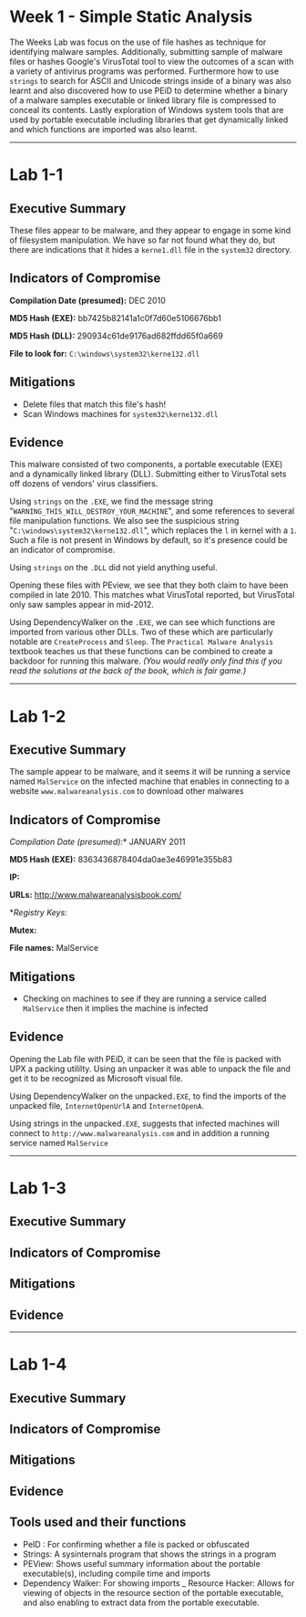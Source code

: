 # Week 1 - Simple Static Analysis

The Weeks Lab was focus on the use of file hashes as technique for identifying malware samples. Additionally, submitting sample of malware files or hashes Google's VirusTotal tool to view the outcomes of a scan with a variety of antivirus programs was performed. Furthermore how to use `strings` to search for ASCII and Unicode strings inside of a binary was also learnt and also discovered how to use PEiD to determine whether a binary of a malware samples executable or linked library file is compressed to conceal its contents. Lastly exploration of Windows system tools that are used by portable executable including libraries that get dynamically linked and which functions are imported was also learnt.

---
# Lab 1-1 

## Executive Summary

These files appear to be malware, and they appear to engage in some kind of filesystem manipulation. We have so far not found what they do, but there are indications that it hides a `kerne1.dll` file in the `system32` directory.

## Indicators of Compromise 

**Compilation Date (presumed):** DEC 2010

**MD5 Hash (EXE):** bb7425b82141a1c0f7d60e5106676bb1 

**MD5 Hash (DLL):** 290934c61de9176ad682ffdd65f0a669  

**File to look for:** `C:\windows\system32\kerne132.dll`

## Mitigations

- Delete files that match this file's hash! 
- Scan Windows machines for `system32\kerne132.dll`

## Evidence

This malware consisted of two components, a portable executable (EXE) and a dynamically linked library (DLL). Submitting either to VirusTotal sets off dozens of vendors' virus classifiers.

Using `strings` on the `.EXE`, we find the message string "`WARNING_THIS_WILL_DESTROY_YOUR_MACHINE`", and some references to several file manipulation functions. We also see the suspicious string "`C:\windows\system32\kerne132.dll`", which replaces the `l` in kernel with a `1`. Such a file is not present in Windows by default, so it's presence could be an indicator of compromise.

Using `strings` on the `.DLL` did not yield anything useful.

Opening these files with PEview, we see that they both claim to have been compiled in late 2010. This matches what VirusTotal reported, but VirusTotal only saw samples appear in mid-2012.

Using DependencyWalker on the `.EXE`, we can see which functions are imported from various other DLLs. Two of these which are particularly notable are `CreateProcess` and `Sleep`. The `Practical Malware Analysis` textbook teaches us that these functions can be combined to create a backdoor for running this malware. *(You would really only find this if you read the solutions at the back of the book, which is fair game.)*

---
# Lab 1-2

## Executive Summary
The sample appear to be malware, and it seems it will be running a service named `MalService` on the infected machine that enables in connecting to a website `www.malwareanalysis.com` to download other malwares

## Indicators of Compromise

*Compilation Date (presumed):** JANUARY 2011

**MD5 Hash (EXE):** 8363436878404da0ae3e46991e355b83 

**IP:** 

**URLs:** http://www.malwareanalysisbook.com/

**Registry Keys:*

**Mutex:**

**File names:** MalService


## Mitigations
- Checking on machines to see if they are running a service called `MalService` then it implies the machine is infected

## Evidence

Opening the Lab file with PEiD, it can be seen that the file is packed with UPX a packing utililty. Using an unpacker it was able to unpack the file and get it to be recognized as Microsoft visual file.

Using DependencyWalker on the  unpacked`.EXE`, to find the imports of the unpacked file, `InternetOpenUrlA` and `InternetOpenA`.


Using strings in the unpacked`.EXE`, suggests that infected machines will connect to `http://www.malwareanalysis.com` and in addition a running service named `MalService`

---
# Lab 1-3

## Executive Summary
## Indicators of Compromise
## Mitigations
## Evidence

---
# Lab 1-4

## Executive Summary
## Indicators of Compromise
## Mitigations
## Evidence

## Tools used and their functions
- PeID : For confirming whether a file is packed or obfuscated
- Strings: A sysinternals program that shows the strings in a program
- PEView: Shows useful summary information about the portable executable(s), including compile time and imports
- Dependency Walker: For showing imports
_ Resource Hacker: Allows for viewing of objects in the resource section of the portable executable, and also enabling to extract data from the portable executable.
